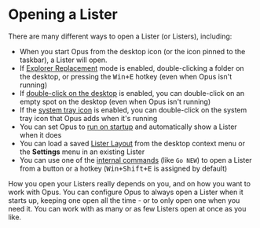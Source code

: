 # Opening a Lister

There are many different ways to open a Lister (or Listers), including:

- When you start Opus from the desktop icon (or the icon pinned to the taskbar), a Lister will open.
- If [Explorer Replacement](../explorer_replacement.md) mode is enabled, double-clicking a folder on the desktop, or pressing the <kbd>Win+E</kbd> hotkey (even when Opus isn't running)
- If [double-click on the desktop](/Manual/preferences/preferences_categories/launching_opus/launching_opus_from_the_desktop.md) is enabled, you can double-click on an empty spot on the desktop (even when Opus isn't running)
- If the [system tray icon](/Manual/preferences/preferences_categories/launching_opus/launching_opus_from_the_taskbar_icon.md) is enabled, you can double-click on the system tray icon that Opus adds when it's running
- You can set Opus to [run on startup](/Manual/preferences/preferences_categories/launching_opus/launching_opus_on_startup.md) and automatically show a Lister when it does
- You can load a saved [Lister Layout](layouts/RAEDME.md) from the desktop context menu or the **Settings** menu in an existing Lister
- You can use one of the [internal commands](/Manual/reference/command_reference/internal_commands/RAEDME.md) (like `Go NEW`) to open a Lister from a button or a hotkey (<kbd>Win+Shift+E</kbd> is assigned by default)

How you open your Listers really depends on you, and on how you want to work with Opus. You can configure Opus to always open a Lister when it starts up, keeping one open all the time - or to only open one when you need it. You can work with as many or as few Listers open at once as you like.
